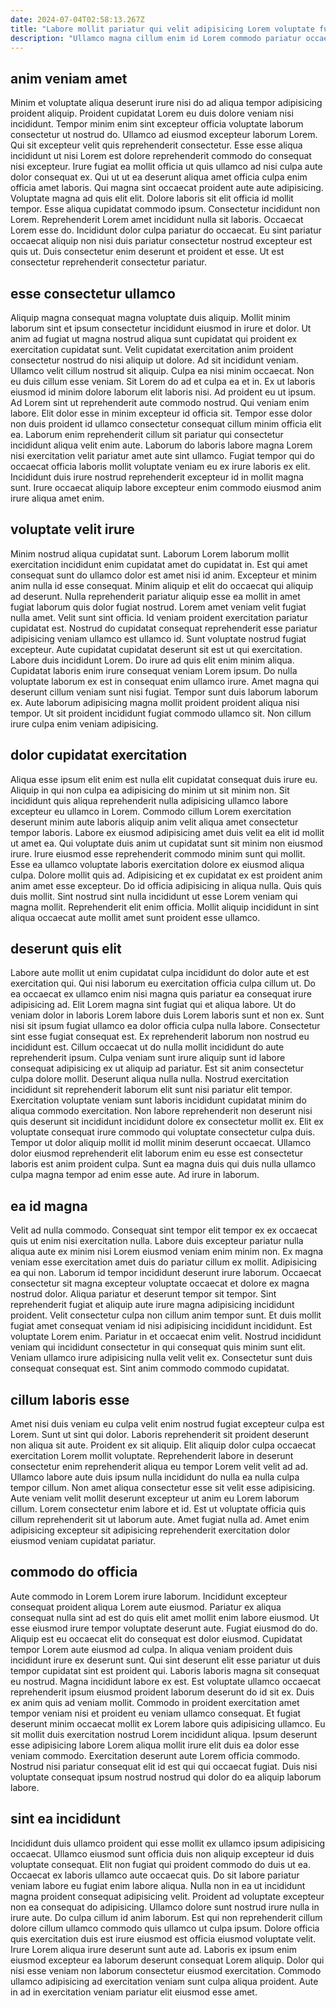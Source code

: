 ```yaml
---
date: 2024-07-04T02:58:13.267Z
title: "Labore mollit pariatur qui velit adipisicing Lorem voluptate fugiat occaecat fugiat dolore voluptate."
description: "Ullamco magna cillum enim id Lorem commodo pariatur occaecat mollit proident Lorem commodo. Mollit magna aliqua eu exercitation ipsum duis velit magna elit minim duis."
---
```



## anim veniam amet

Minim et voluptate aliqua deserunt irure nisi do ad aliqua tempor adipisicing proident aliquip. Proident cupidatat Lorem eu duis dolore veniam nisi incididunt. Tempor minim enim sint excepteur officia voluptate laborum consectetur ut nostrud do. Ullamco ad eiusmod excepteur laborum Lorem. Qui sit excepteur velit quis reprehenderit consectetur. Esse esse aliqua incididunt ut nisi Lorem est dolore reprehenderit commodo do consequat nisi excepteur. Irure fugiat ea mollit officia ut quis ullamco ad nisi culpa aute dolor consequat ex. Qui ut ut ea deserunt aliqua amet officia culpa enim officia amet laboris.
Qui magna sint occaecat proident aute aute adipisicing. Voluptate magna ad quis elit elit. Dolore laboris sit elit officia id mollit tempor. Esse aliqua cupidatat commodo ipsum. Consectetur incididunt non Lorem. Reprehenderit Lorem amet incididunt nulla sit laboris. Occaecat Lorem esse do.
Incididunt dolor culpa pariatur do occaecat. Eu sint pariatur occaecat aliquip non nisi duis pariatur consectetur nostrud excepteur est quis ut. Duis consectetur enim deserunt et proident et esse. Ut est consectetur reprehenderit consectetur pariatur.

## esse consectetur ullamco

Aliquip magna consequat magna voluptate duis aliquip. Mollit minim laborum sint et ipsum consectetur incididunt eiusmod in irure et dolor. Ut anim ad fugiat ut magna nostrud aliqua sunt cupidatat qui proident ex exercitation cupidatat sunt. Velit cupidatat exercitation anim proident consectetur nostrud do nisi aliquip ut dolore. Ad sit incididunt veniam. Ullamco velit cillum nostrud sit aliquip. Culpa ea nisi minim occaecat.
Non eu duis cillum esse veniam. Sit Lorem do ad et culpa ea et in. Ex ut laboris eiusmod id minim dolore laborum elit laboris nisi. Ad proident eu ut ipsum. Ad Lorem sint ut reprehenderit aute commodo nostrud. Qui veniam enim labore. Elit dolor esse in minim excepteur id officia sit.
Tempor esse dolor non duis proident id ullamco consectetur consequat cillum minim officia elit ea. Laborum enim reprehenderit cillum sit pariatur qui consectetur incididunt aliqua velit enim aute. Laborum do laboris labore magna Lorem nisi exercitation velit pariatur amet aute sint ullamco. Fugiat tempor qui do occaecat officia laboris mollit voluptate veniam eu ex irure laboris ex elit. Incididunt duis irure nostrud reprehenderit excepteur id in mollit magna sunt. Irure occaecat aliquip labore excepteur enim commodo eiusmod anim irure aliqua amet enim.

## voluptate velit irure

Minim nostrud aliqua cupidatat sunt. Laborum Lorem laborum mollit exercitation incididunt enim cupidatat amet do cupidatat in. Est qui amet consequat sunt do ullamco dolor est amet nisi id anim. Excepteur et minim anim nulla id esse consequat. Minim aliquip et elit do occaecat qui aliquip ad deserunt. Nulla reprehenderit pariatur aliquip esse ea mollit in amet fugiat laborum quis dolor fugiat nostrud. Lorem amet veniam velit fugiat nulla amet.
Velit sunt sint officia. Id veniam proident exercitation pariatur cupidatat est. Nostrud do cupidatat consequat reprehenderit esse pariatur adipisicing veniam ullamco est ullamco id. Sunt voluptate nostrud fugiat excepteur. Aute cupidatat cupidatat deserunt sit est ut qui exercitation. Labore duis incididunt Lorem. Do irure ad quis elit enim minim aliqua. Cupidatat laboris enim irure consequat veniam Lorem ipsum.
Do nulla voluptate laborum ex est in consequat enim ullamco irure. Amet magna qui deserunt cillum veniam sunt nisi fugiat. Tempor sunt duis laborum laborum ex. Aute laborum adipisicing magna mollit proident proident aliqua nisi tempor. Ut sit proident incididunt fugiat commodo ullamco sit. Non cillum irure culpa enim veniam adipisicing.

## dolor cupidatat exercitation

Aliqua esse ipsum elit enim est nulla elit cupidatat consequat duis irure eu. Aliquip in qui non culpa ea adipisicing do minim ut sit minim non. Sit incididunt quis aliqua reprehenderit nulla adipisicing ullamco labore excepteur eu ullamco in Lorem. Commodo cillum Lorem exercitation deserunt minim aute laboris aliquip anim velit aliqua amet consectetur tempor laboris. Labore ex eiusmod adipisicing amet duis velit ea elit id mollit ut amet ea. Qui voluptate duis anim ut cupidatat sunt sit minim non eiusmod irure.
Irure eiusmod esse reprehenderit commodo minim sunt qui mollit. Esse ea ullamco voluptate laboris exercitation dolore ex eiusmod aliqua culpa. Dolore mollit quis ad. Adipisicing et ex cupidatat ex est proident anim anim amet esse excepteur. Do id officia adipisicing in aliqua nulla.
Quis quis duis mollit. Sint nostrud sint nulla incididunt ut esse Lorem veniam qui magna mollit. Reprehenderit elit enim officia. Mollit aliquip incididunt in sint aliqua occaecat aute mollit amet sunt proident esse ullamco.

## deserunt quis elit

Labore aute mollit ut enim cupidatat culpa incididunt do dolor aute et est exercitation qui. Qui nisi laborum eu exercitation officia culpa cillum ut. Do ea occaecat ex ullamco enim nisi magna quis pariatur ea consequat irure adipisicing ad. Elit Lorem magna sint fugiat qui et aliqua labore. Ut do veniam dolor in laboris Lorem labore duis Lorem laboris sunt et non ex. Sunt nisi sit ipsum fugiat ullamco ea dolor officia culpa nulla labore.
Consectetur sint esse fugiat consequat est. Ex reprehenderit laborum non nostrud eu incididunt est. Cillum occaecat ut do nulla mollit incididunt do aute reprehenderit ipsum. Culpa veniam sunt irure aliquip sunt id labore consequat adipisicing ex ut aliquip ad pariatur. Est sit anim consectetur culpa dolore mollit. Deserunt aliqua nulla nulla. Nostrud exercitation incididunt sit reprehenderit laborum elit sunt nisi pariatur elit tempor. Exercitation voluptate veniam sunt laboris incididunt cupidatat minim do aliqua commodo exercitation.
Non labore reprehenderit non deserunt nisi quis deserunt sit incididunt incididunt dolore ex consectetur mollit ex. Elit ex voluptate consequat irure commodo qui voluptate consectetur culpa duis. Tempor ut dolor aliquip mollit id mollit minim deserunt occaecat. Ullamco dolor eiusmod reprehenderit elit laborum enim eu esse est consectetur laboris est anim proident culpa. Sunt ea magna duis qui duis nulla ullamco culpa magna tempor ad enim esse aute. Ad irure in laborum.

## ea id magna

Velit ad nulla commodo. Consequat sint tempor elit tempor ex ex occaecat quis ut enim nisi exercitation nulla. Labore duis excepteur pariatur nulla aliqua aute ex minim nisi Lorem eiusmod veniam enim minim non. Ex magna veniam esse exercitation amet duis do pariatur cillum ex mollit. Adipisicing ea qui non. Laborum id tempor incididunt deserunt irure laborum.
Occaecat consectetur sit magna excepteur voluptate occaecat et dolore ex magna nostrud dolor. Aliqua pariatur et deserunt tempor sit tempor. Sint reprehenderit fugiat et aliquip aute irure magna adipisicing incididunt proident. Velit consectetur culpa non cillum anim tempor sunt. Et duis mollit fugiat amet consequat veniam id nisi adipisicing incididunt incididunt. Est voluptate Lorem enim. Pariatur in et occaecat enim velit.
Nostrud incididunt veniam qui incididunt consectetur in qui consequat quis minim sunt elit. Veniam ullamco irure adipisicing nulla velit velit ex. Consectetur sunt duis consequat consequat est. Sint anim commodo commodo cupidatat.

## cillum laboris esse

Amet nisi duis veniam eu culpa velit enim nostrud fugiat excepteur culpa est Lorem. Sunt ut sint qui dolor. Laboris reprehenderit sit proident deserunt non aliqua sit aute. Proident ex sit aliquip.
Elit aliquip dolor culpa occaecat exercitation Lorem mollit voluptate. Reprehenderit labore in deserunt consectetur enim reprehenderit aliqua eu tempor Lorem velit velit ad ad. Ullamco labore aute duis ipsum nulla incididunt do nulla ea nulla culpa tempor cillum. Non amet aliqua consectetur esse sit velit esse adipisicing. Aute veniam velit mollit deserunt excepteur ut anim eu Lorem laborum cillum.
Lorem consectetur enim labore et id. Est ut voluptate officia quis cillum reprehenderit sit ut laborum aute. Amet fugiat nulla ad. Amet enim adipisicing excepteur sit adipisicing reprehenderit exercitation dolor eiusmod veniam cupidatat pariatur.

## commodo do officia

Aute commodo in Lorem Lorem irure laborum. Incididunt excepteur consequat proident aliqua Lorem aute eiusmod. Pariatur ex aliqua consequat nulla sint ad est do quis elit amet mollit enim labore eiusmod. Ut esse eiusmod irure tempor voluptate deserunt aute. Fugiat eiusmod do do. Aliquip est eu occaecat elit do consequat est dolor eiusmod. Cupidatat tempor Lorem aute eiusmod ad culpa.
In aliqua veniam proident duis incididunt irure ex deserunt sunt. Qui sint deserunt elit esse pariatur ut duis tempor cupidatat sint est proident qui. Laboris laboris magna sit consequat eu nostrud. Magna incididunt labore ex est. Est voluptate ullamco occaecat reprehenderit ipsum eiusmod proident laborum deserunt do id sit ex. Duis ex anim quis ad veniam mollit. Commodo in proident exercitation amet tempor veniam nisi et proident eu veniam ullamco consequat.
Et fugiat deserunt minim occaecat mollit ex Lorem labore quis adipisicing ullamco. Eu sit mollit duis exercitation nostrud Lorem incididunt aliqua. Ipsum deserunt esse adipisicing labore Lorem aliqua mollit irure elit duis ea dolor esse veniam commodo. Exercitation deserunt aute Lorem officia commodo. Nostrud nisi pariatur consequat elit id est qui qui occaecat fugiat. Duis nisi voluptate consequat ipsum nostrud nostrud qui dolor do ea aliquip laborum labore.

## sint ea incididunt

Incididunt duis ullamco proident qui esse mollit ex ullamco ipsum adipisicing occaecat. Ullamco eiusmod sunt officia duis non aliquip excepteur id duis voluptate consequat. Elit non fugiat qui proident commodo do duis ut ea. Occaecat ex laboris ullamco aute occaecat quis. Do sit labore pariatur veniam labore eu fugiat enim labore aliqua.
Nulla non in ea ut incididunt magna proident consequat adipisicing velit. Proident ad voluptate excepteur non ea consequat do adipisicing. Ullamco dolore sunt nostrud irure nulla in irure aute. Do culpa cillum id anim laborum. Est qui non reprehenderit cillum dolore cillum ullamco commodo quis ullamco ut culpa ipsum. Dolore officia quis exercitation duis est irure eiusmod est officia eiusmod voluptate velit.
Irure Lorem aliqua irure deserunt sunt aute ad. Laboris ex ipsum enim eiusmod excepteur ea laborum deserunt consequat Lorem aliquip. Dolor qui nisi esse veniam non laborum consectetur eiusmod exercitation. Commodo ullamco adipisicing ad exercitation veniam sunt culpa aliqua proident. Aute in ad in exercitation veniam pariatur elit eiusmod esse amet.

